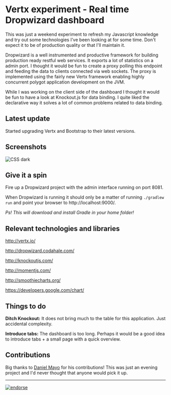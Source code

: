 Vertx experiment - Real time Dropwizard dashboard
=======================================

This was just a weekend experiment to refresh my Javascript knowledge and try out some technologies I've been looking at for some time.
Don't expect it to be of production quality or that I'll maintain it.

Dropwizard is a well instrumented and productive framework for building production ready restful web services. It exports a lot of statistics on a admin port. I thought it would be fun to create a proxy polling this endpoint and feeding the data to clients connected via web sockets. The proxy is implemented using the fairly new Vertx framework enabling highly concurrent polygot application development on the JVM.

While I was working on the client side of the dashboard I thought it would be fun to have a look at Knockout.js for data binding. I quite liked the declarative way it solves a lot of common problems related to data binding.

Latest update
---------------
Started upgrading Vertx and Bootstrap to their latest versions.


Screenshots
------------
![CSS dark](https://github.com/edeoliveira/dropwizard-dashboard/raw/master/screenshots/dashboard.png)


Give it a spin
--------------

Fire up a Dropwizard project with the admin interface running on port 8081.

When Dropwizard is running it should only be a matter of running `./gradlew run` and point your browser to http://localhost:9000/.

_Ps! This will download and install Gradle in your home folder!_


Relevant technologies and libraries
-------------------------------------
http://vertx.io/

http://dropwizard.codahale.com/

http://knockoutjs.com/

http://momentjs.com/

http://smoothiecharts.org/

https://developers.google.com/chart/



Things to do
-------------

**Ditch Knockout:** It does not bring much to the table for this application. Just accidental complexity.

**Introduce tabs:** The dashboard is too long. Perhaps it would be a good idea to introduce tabs + a small page with a quick overview.


Contributions
--------------

Big thanks to [Daniel Mayo](https://github.com/dmayo3) for his contributions! This was just an evening project and I'd never thought that anyone would pick it up.

-------------------
[![endorse](http://api.coderwall.com/kimble/endorsecount.png)](http://coderwall.com/kimble)